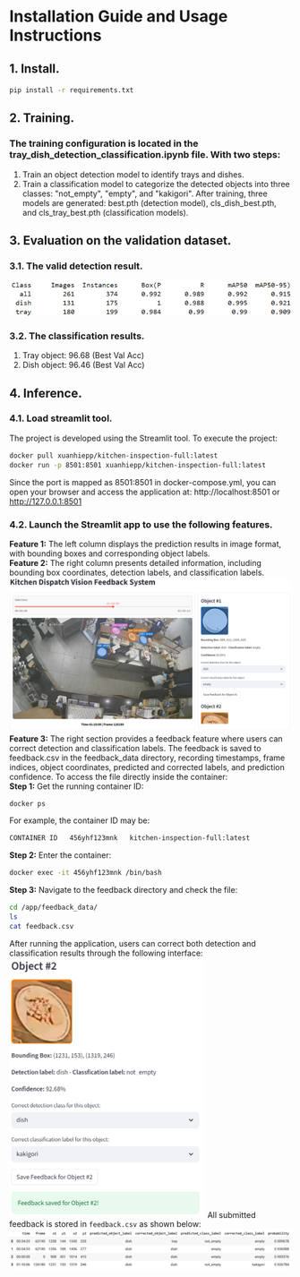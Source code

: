 # Installation Guide and Usage Instructions
## 1. Install.
```bash
pip install -r requirements.txt
```
## 2. Training.
### The training configuration is located in the tray_dish_detection_classification.ipynb file. With two steps:
1. Train an object detection model to identify trays and dishes.
2. Train a classification model to categorize the detected objects into three classes: "not_empty", "empty", and "kakigori".
After training, three models are generated: best.pth (detection model), cls_dish_best.pth, and cls_tray_best.pth (classification models).

## 3. Evaluation on the validation dataset.
### 3.1. The valid detection result.
![Detection Result](results/detection_result.png)
### 3.2. The classification results.
1. Tray object: 96.68 (Best Val Acc)
2. Dish object: 96.46 (Best Val Acc)

## 4. Inference.
### 4.1. Load streamlit tool.
The project is developed using the Streamlit tool. To execute the project:
```bash
docker pull xuanhiepp/kitchen-inspection-full:latest
docker run -p 8501:8501 xuanhiepp/kitchen-inspection-full:latest
```
Since the port is mapped as 8501:8501 in docker-compose.yml, you can open your browser and access the application at:
http://localhost:8501 or http://127.0.0.1:8501
### 4.2. Launch the Streamlit app to use the following features.
**Feature 1:** The left column displays the prediction results in image format, with bounding boxes and corresponding object labels.<br>
**Feature 2:** The right column presents detailed information, including bounding box coordinates, detection labels, and classification labels.<br>
![Project Result](results/project_result.png)<br>
**Feature 3:** The right section provides a feedback feature where users can correct detection and classification labels. The feedback is saved to feedback.csv in the feedback_data directory, recording timestamps, frame indices, object coordinates, predicted and corrected labels, and prediction confidence. To access the file directly inside the container:<br>
**Step 1:** Get the running container ID:
```bash
docker ps
```
For example, the container ID may be:
```bash
CONTAINER ID   456yhf123mnk   kitchen-inspection-full:latest
```
**Step 2:** Enter the container:
```bash
docker exec -it 456yhf123mnk /bin/bash
```
**Step 3:** Navigate to the feedback directory and check the file:
```bash
cd /app/feedback_data/
ls
cat feedback.csv
```
After running the application, users can correct both detection and classification results through the following interface:
<img src="results/feedback_result.png" alt="Feedback Result" width="350"/>
All submitted feedback is stored in `feedback.csv` as shown below:
<img src="results/feedback_result_2.png" alt="Feedback Result 2"/>